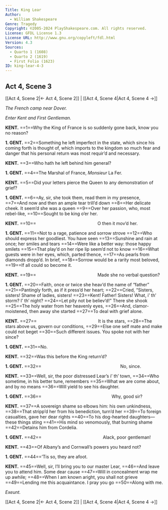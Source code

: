 ```yaml
---
Title: King Lear
Author: 
  - William Shakespeare
Genre: Tragedy
Copyright: ©2005-2024 PlayShakespeare.com. All rights reserved.
License: GFDL License 1.3
License URL: http://www.gnu.org/copyleft/fdl.html
Version: 4.3
Sources:
  - Quarto 1 (1608)
  - Quarto 2 (1619)
  - First Folio (1623)
ID: king-lear-4-3
---
```


## Act 4, Scene 3
[[Act 4, Scene 2|← Act 4, Scene 2]] | [[Act 4, Scene 4|Act 4, Scene 4 →]]

*The French camp near Dover.*

*Enter Kent and First Gentleman.*

**KENT.**
==1==Why the King of France is so suddenly gone back, know you no reason?

**1. GENT.**
==2==Something he left imperfect in the state, which since his coming forth is thought of, which imports to the kingdom so much fear and danger that his personal return was most requir’d and necessary.

**KENT.**
==3==Who hath he left behind him general?

**1. GENT.**
==4==The Marshal of France, *Monsieur* La Fer.

**KENT.**
==5==Did your letters pierce the Queen to any demonstration of grief?

**1. GENT.**
==6==Ay, sir, she took them, read them in my presence,
==7==And now and then an ample tear trill’d down
==8==Her delicate cheek. It seem’d she was a queen
==9==Over her passion, who, most rebel-like,
==10==Sought to be king o’er her.

**KENT.**
==10==              O then it mov’d her.

**1. GENT.**
==11==Not to a rage, patience and sorrow strove
==12==Who should express her goodliest. You have seen
==13==Sunshine and rain at once; her smiles and tears
==14==Were like a better way: those happy smilets
==15==That play’d on her ripe lip seem’d not to know
==16==What guests were in her eyes, which, parted thence,
==17==As pearls from diamonds dropp’d. In brief,
==18==Sorrow would be a rarity most beloved,
==19==If all could so become it.

**KENT.**
==19==              Made she no verbal question?

**1. GENT.**
==20==Faith, once or twice she heav’d the name of “father”
==21==Pantingly forth, as if it press’d her heart;
==22==Cried, “Sisters, sisters! Shame of ladies, sisters!
==23==Kent! Father! Sisters! What, i’ th’ storm? I’ th’ night?
==24==Let pity not be believ’d!” There she shook
==25==The holy water from her heavenly eyes,
==26==And, clamor-moistened, then away she started
==27==To deal with grief alone.

**KENT.**
==27==              It is the stars,
==28==The stars above us, govern our conditions,
==29==Else one self mate and make could not beget
==30==Such different issues. You spoke not with her since?

**1. GENT.**
==31==No.

**KENT.**
==32==Was this before the King return’d?

**1. GENT.**
==32==                  No, since.

**KENT.**
==33==Well, sir, the poor distressed Lear’s i’ th’ town,
==34==Who sometime, in his better tune, remembers
==35==What we are come about, and by no means
==36==Will yield to see his daughter.

**1. GENT.**
==36==                Why, good sir?

**KENT.**
==37==A sovereign shame so elbows him: his own unkindness,
==38==That stripp’d her from his benediction, turn’d her
==39==To foreign casualties, gave her dear rights
==40==To his dog-hearted daughters—these things sting
==41==His mind so venomously, that burning shame
==42==Detains him from Cordelia.

**1. GENT.**
==42==              Alack, poor gentleman!

**KENT.**
==43==Of Albany’s and Cornwall’s powers you heard not?

**1. GENT.**
==44==’Tis so, they are afoot.

**KENT.**
==45==Well, sir, I’ll bring you to our master Lear,
==46==And leave you to attend him. Some dear cause
==47==Will in concealment wrap me up awhile;
==48==When I am known aright, you shall not grieve
==49==Lending me this acquaintance. I pray you go
==50==Along with me.

*Exeunt.*

[[Act 4, Scene 2|← Act 4, Scene 2]] | [[Act 4, Scene 4|Act 4, Scene 4 →]]